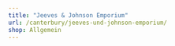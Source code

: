 ```yaml
---
title: "Jeeves & Johnson Emporium"
url: /canterbury/jeeves-und-johnson-emporium/
shop: Allgemein
---
```

